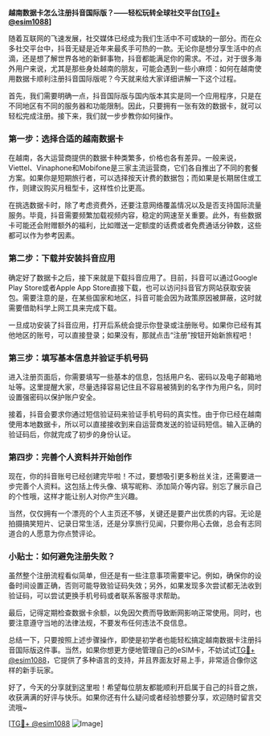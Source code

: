 **越南数据卡怎么注册抖音国际版？——轻松玩转全球社交平台[[TG💪+ @esim1088](https://t.me/s/esim1088)]**

随着互联网的飞速发展，社交媒体已经成为我们生活中不可或缺的一部分。而在众多社交平台中，抖音无疑是近年来最炙手可热的一款。无论你是想分享生活中的点滴，还是想了解世界各地的新鲜事物，抖音都能满足你的需求。不过，对于很多海外用户来说，尤其是那些身处越南的朋友，可能会遇到一些小麻烦：如何在越南使用数据卡顺利注册抖音国际版呢？今天就来给大家详细讲解一下这个过程。

首先，我们需要明确一点，抖音国际版与国内版本其实是同一个应用程序，只是在不同地区有不同的服务器和功能限制。因此，只要拥有一张有效的数据卡，就可以轻松完成注册。接下来，我们就一步步教你如何操作。

### 第一步：选择合适的越南数据卡

在越南，各大运营商提供的数据卡种类繁多，价格也各有差异。一般来说，Viettel、Vinaphone和Mobifone是三家主流运营商，它们各自推出了不同的套餐方案。如果你是短期旅行者，可以选择按天计费的数据包；而如果是长期居住或工作，则建议购买月租型卡，这样性价比更高。

在挑选数据卡时，除了考虑资费外，还要注意网络覆盖情况以及是否支持国际流量服务。毕竟，抖音需要频繁加载视频内容，稳定的网速至关重要。此外，有些数据卡可能还会附赠额外的福利，比如赠送一定额度的话费或者免费通话分钟数，这些都可以作为参考因素。

### 第二步：下载并安装抖音应用

确定好了数据卡之后，接下来就是下载抖音应用了。目前，抖音可以通过Google Play Store或者Apple App Store直接下载，也可以访问抖音官方网站获取安装包。需要注意的是，在某些国家和地区，抖音可能会因为政策原因被屏蔽，这时就需要借助科学上网工具来完成下载。

一旦成功安装了抖音应用，打开后系统会提示你登录或注册账号。如果你已经有其他地区的账号，可以直接登录；如果没有，那就点击“注册”按钮开始新旅程吧！

### 第三步：填写基本信息并验证手机号码

进入注册页面后，你需要填写一些基本的信息，包括用户名、密码以及电子邮箱地址等。这里提醒大家，尽量选择容易记住且不容易被猜到的名字作为用户名，同时设置强密码以保护账户安全。

接着，抖音会要求你通过短信验证码来验证手机号码的真实性。由于你已经在越南使用本地数据卡，所以可以直接接收到来自运营商发送的验证码短信。输入正确的验证码后，你就完成了初步的身份认证。

### 第四步：完善个人资料并开始创作

现在，你的抖音账号已经创建完毕啦！不过，要想吸引更多粉丝关注，还需要进一步完善个人资料。这包括上传头像、填写昵称、添加简介等内容。别忘了展示自己的个性哦，这样才能让别人对你产生兴趣。

当然，仅仅拥有一个漂亮的个人主页还不够，关键还是要产出优质的内容。无论是拍摄搞笑短片、记录日常生活，还是分享旅行见闻，只要你用心去做，总会有志同道合的人愿意为你点赞评论。

### 小贴士：如何避免注册失败？

虽然整个注册流程看似简单，但还是有一些注意事项需要牢记。例如，确保你的设备时间设置正确，否则可能导致验证码失效；另外，如果发现多次尝试都无法收到验证码，可以尝试更换手机号码或者联系客服寻求帮助。

最后，记得定期检查数据卡余额，以免因欠费而导致断网影响正常使用。同时，也要注意遵守当地的法律法规，不要发布任何违法不良信息。

总结一下，只要按照上述步骤操作，即使是初学者也能轻松搞定越南数据卡注册抖音国际版这件事。当然，如果你想更方便地管理自己的eSIM卡，不妨试试[TG💪+ @esim1088](https://t.me/s/esim1088)，它提供了多种语言的支持，并且界面友好易上手，非常适合像你这样的新手玩家。

好了，今天的分享就到这里啦！希望每位朋友都能顺利开启属于自己的抖音之旅，收获满满的好评与快乐。如果你还有什么疑问或者经验想要分享，欢迎随时留言交流哦~

[[TG💪+ @esim1088](https://t.me/s/esim1088) ![Image](https://i.postimg.cc/4NQfJmqS/Snipaste-2025-05-13-00-14-12.png)]